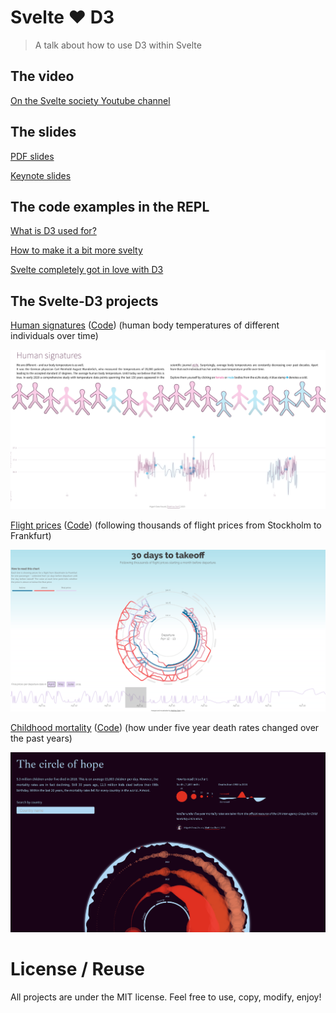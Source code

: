 # Svelte ❤️ D3
> A talk about how to use D3 within Svelte


## The video
[On the Svelte society Youtube channel](https://www.youtube.com/watch?v=bnd64ZrHC0U&feature=emb_title)


## The slides
[PDF slides](./slides/svelte_loves_d3.pdf)

[Keynote slides](./slides/svelte_loves_d3.key)


## The code examples in the REPL
[What is D3 used for?](https://svelte.dev/repl/cb8161238d8749b5a6fe90750288cc55?version=3.18.1)

[How to make it a bit more svelty](https://svelte.dev/repl/6c4ceb4946464934bd0b0999deadc9cd?version=3.18.1)

[Svelte completely got in love with D3](https://svelte.dev/repl/d86b3e7af77846fdba510946fce09c71?version=3.18.1)


## The Svelte-D3 projects
[Human signatures](https://higsch.github.io/body-temp/) ([Code](https://github.com/higsch/body-temp/tree/master/app-svelty)) (human body temperatures of different individuals over time)

<img src="./screenshots/human_signatures.png" style="max-height: 400px;" />


[Flight prices](https://higsch.github.io/flyhigh/) ([Code](https://github.com/higsch/flyhigh/tree/master/visualisation/app)) (following thousands of flight prices from Stockholm to Frankfurt)

<img src="./screenshots/flyhigh.png" style="max-height: 400px;" />


[Childhood mortality](https://higsch.github.io/childhood-mortality/) ([Code](https://github.com/higsch/childhood-mortality)) (how under five year death rates changed over the past years)

<img src="./screenshots/childhood_mortality.png" style="max-height: 400px;" />


# License / Reuse
All projects are under the MIT license. Feel free to use, copy, modify, enjoy!
